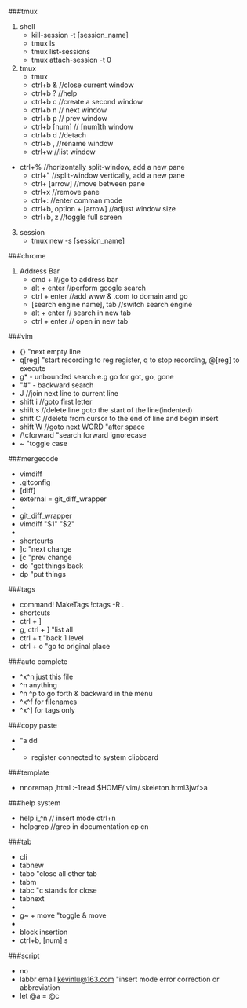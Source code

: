 ###tmux
1. shell
	- kill-session -t [session_name]
	- tmux ls
	- tmux list-sessions
	- tmux attach-session -t 0
2. tmux
	- tmux <Cr>
	- ctrl+b & //close current window
	- ctrl+b ? //help
	- ctrl+b c //create a second window
	- ctrl+b n // next window
	- ctrl+b p // prev window
	- ctrl+b [num] // [num]th window
	- ctrl+b d //detach
	- ctrl+b , //rename window
	- ctrl+w  //list window
  - ctrl+%  //horizontally split-window, add a new pane
	- ctrl+" //split-window vertically, add a new pane
	- ctrl+ [arrow] //move between pane
	- ctrl+x //remove pane
	- ctrl+: //enter comman mode
	- ctrl+b, option + [arrow] //adjust window size
	- ctrl+b, z //toggle full screen
3. session
	- tmux new -s [session_name]


###chrome
1. Address Bar
	- cmd + l//go to address bar
	- alt + enter //perform google search
	- ctrl + enter //add www & .com to domain and go
	- [search engine name], tab //switch search engine
	- alt + enter // search in new tab 
	- ctrl + enter // open in new tab


###vim
- {} "next empty line
- q[reg] "start recording to reg register, q to stop recording, @[reg] to execute
- g* - unbounded search  e.g go for got, go, gone
- "#" - backward search
- J //join next line to current line
- shift i //goto first letter
- shift s //delete line goto the start of the line(indented)
- shift C //delete from cursor to the end of line and begin insert
- shift W //goto next WORD "after space
- /\cforward "search forward ignorecase
- ~ "toggle case

###mergecode
- vimdiff
- .gitconfig
- [diff]
- external = git_diff_wrapper
- 
- git_diff_wrapper
- vimdiff "$1" "$2"
- 
- shortcurts
- ]c "next change
- [c "prev change
- do "get things back 
- dp "put things

###tags
- command! MakeTags !ctags -R .
- shortcuts
- ctrl + ]
- g, ctrl + ] "list all
- ctrl + t "back 1 level 
- ctrl + o "go to original place

###auto complete
- ^x^n just this file
- ^n anything
- ^n ^p to go forth & backward in the menu
- ^x^f for filenames
- ^x^] for tags only

###copy paste
- "a dd 
- + register connected to system clipboard

###template 
- nnoremap ,html :-1read $HOME/.vim/.skeleton.html<CR>3jwf>a

###help system
- help i_^n // insert mode ctrl+n
- helpgrep //grep in documentation cp cn

###tab
- cli
- tabnew 
- tabo "close all other tab
- tabm
- tabc "c stands for close
- tabnext
- 
- g~ + move "toggle & move
- 
- block insertion
- ctrl+b, [num] s


###script
- no <up> <Nop>
- labbr email kevinlu@163.com  "insert mode error correction or abbreviation
- let @a = @c


